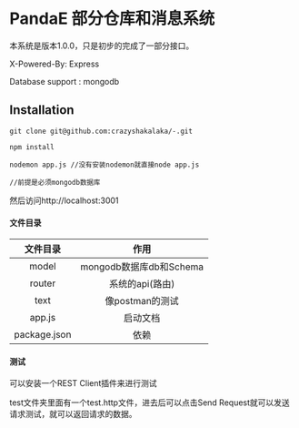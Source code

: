 # PandaE 部分仓库和消息系统

本系统是版本1.0.0，只是初步的完成了一部分接口。

X-Powered-By: Express

Database support : mongodb

## Installation

```
git clone git@github.com:crazyshakalaka/-.git

npm install

nodemon app.js //没有安装nodemon就直接node app.js

//前提是必须mongodb数据库

```

然后访问http://localhost:3001



#### 文件目录

|   文件目录   |          作用           |
| :----------: | :---------------------: |
|    model     | mongodb数据库db和Schema |
|    router    |     系统的api(路由)     |
|     text     |     像postman的测试     |
|    app.js    |        启动文档         |
| package.json |          依赖           |




#### 测试

可以安装一个REST Client插件来进行测试

test文件夹里面有一个test.http文件，进去后可以点击Send Request就可以发送请求测试，就可以返回请求的数据。

